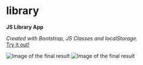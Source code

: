 # library
**JS Library App**

*Created with Bootstrap, JS Classes and localStorage.*\
[Try it out!](https://constantinginga.github.io/library/)

![Image of the final result](https://i.imgur.com/G0b4Xl8.png)
![Image of the final result](https://i.imgur.com/etFnpsf.png)
